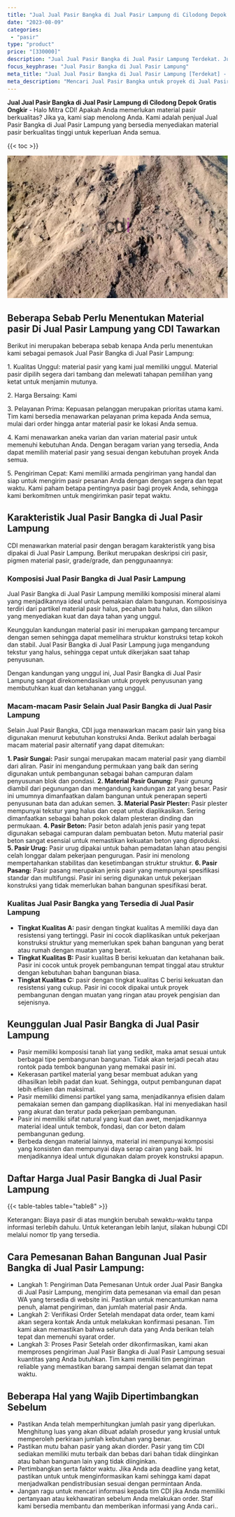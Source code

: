 ```yaml
---
title: "Jual Jual Pasir Bangka di Jual Pasir Lampung di Cilodong Depok Gratis Ongkir"
date: "2023-08-09"
categories:
 - "pasir"
type: "product"
price: "[330000]"
description: "Jual Jual Pasir Bangka di Jual Pasir Lampung Terdekat. Jual Pasir Bangka ini sering dipakai dalam proyek konstruksi sebagai material adukan yang terpilih dan bersih. Kontak kami untuk mendapatkan informasi lebih lanjut."
focus_keyphrase: "Jual Pasir Bangka di Jual Pasir Lampung"
meta_title: "Jual Jual Pasir Bangka di Jual Pasir Lampung [Terdekat] - CDI"
meta_description: "Mencari Jual Pasir Bangka untuk proyek di Jual Pasir Lampung? Kami menawarkan Jual Pasir Bangka berkualitas untuk bahan campuran. Segera dapatkan penawaran terbaik."
---
```


**Jual Jual Pasir Bangka di Jual Pasir Lampung di Cilodong Depok Gratis Ongkir** - Halo Mitra CDI! Apakah Anda memerlukan material pasir berkualitas? Jika ya, kami siap menolong Anda. Kami adalah penjual Jual Pasir Bangka di Jual Pasir Lampung yang bersedia menyediakan material pasir berkualitas tinggi untuk keperluan Anda semua.

{{< toc >}}

![Jual Jual Pasir Bangka di Jual Pasir Lampung di Cilodong Depok Gratis Ongkir](/images/pasir/pasir-bangunan-06.jpg)

## Beberapa Sebab Perlu Menentukan Material pasir Di Jual Pasir Lampung yang CDI Tawarkan

Berikut ini merupakan beberapa sebab kenapa Anda perlu menentukan kami sebagai pemasok Jual Pasir Bangka di Jual Pasir Lampung:

1\.  Kualitas Unggul: material pasir yang kami jual memiliki unggul. Material pasir dipilih segera dari tambang dan melewati tahapan pemilihan yang ketat untuk menjamin mutunya.

2\.  Harga Bersaing: Kami

3\.  Pelayanan Prima: Kepuasan pelanggan merupakan prioritas utama kami. Tim kami bersedia menawarkan pelayanan prima kepada Anda semua, mulai dari order hingga antar material pasir ke lokasi Anda semua.

4\.  Kami menawarkan aneka varian dan varian material pasir untuk memenuhi kebutuhan Anda. Dengan beragam varian yang tersedia, Anda dapat memilih material pasir yang sesuai dengan kebutuhan proyek Anda semua.

5\.  Pengiriman Cepat: Kami memiliki armada pengiriman yang handal dan siap untuk mengirim pasir pesanan Anda dengan dengan segera dan tepat waktu. Kami paham betapa pentingnya pasir bagi proyek Anda, sehingga kami berkomitmen untuk mengirimkan pasir tepat waktu.

## Karakteristik Jual Pasir Bangka di Jual Pasir Lampung

CDI menawarkan material pasir dengan beragam karakteristik yang bisa dipakai di Jual Pasir Lampung. Berikut merupakan deskripsi ciri pasir, pigmen material pasir, grade/grade, dan penggunaannya:

### Komposisi Jual Pasir Bangka di Jual Pasir Lampung

Jual Pasir Bangka di Jual Pasir Lampung memiliki komposisi mineral alami yang menjadikannya ideal untuk pemakaian dalam bangunan. Komposisinya terdiri dari partikel material pasir halus, pecahan batu halus, dan silikon yang menyediakan kuat dan daya tahan yang unggul.

Keunggulan kandungan material pasir ini merupakan gampang tercampur dengan semen sehingga dapat memelihara struktur konstruksi tetap kokoh dan stabil. Jual Pasir Bangka di Jual Pasir Lampung juga mengandung tekstur yang halus, sehingga cepat untuk dikerjakan saat tahap penyusunan.

Dengan kandungan yang unggul ini, Jual Pasir Bangka di Jual Pasir Lampung sangat direkomendasikan untuk proyek penyusunan yang membutuhkan kuat dan ketahanan yang unggul.

### Macam-macam Pasir Selain Jual Pasir Bangka di Jual Pasir Lampung

Selain Jual Pasir Bangka, CDI juga menawarkan macam pasir lain yang bisa digunakan menurut kebutuhan konstruksi Anda. Berikut adalah berbagai macam material pasir alternatif yang dapat ditemukan:

**1\. Pasir Sungai:** Pasir sungai merupakan macam material pasir yang diambil dari aliran. Pasir ini mengandung permukaan yang baik dan sering digunakan untuk pembangunan sebagai bahan campuran dalam penyusunan blok dan pondasi.
**2\. Material Pasir Gunung:** Pasir gunung diambil dari pegunungan dan mengandung kandungan zat yang besar. Pasir ini umumnya dimanfaatkan dalam bangunan untuk penerapan seperti penyusunan bata dan adukan semen.
**3\. Material Pasir Plester:** Pasir plester mempunyai tekstur yang halus dan cepat untuk diaplikasikan. Sering dimanfaatkan sebagai bahan pokok dalam plesteran dinding dan permukaan.
**4\. Pasir Beton:** Pasir beton adalah jenis pasir yang tepat digunakan sebagai campuran dalam pembuatan beton. Mutu material pasir beton sangat esensial untuk memastikan kekuatan beton yang diproduksi.
**5\. Pasir Urug:** Pasir urug dipakai untuk bahan pemadatan lahan atau pengisi celah longgar dalam pekerjaan pengurugan. Pasir ini menolong mempertahankan stabilitas dan kesetimbangan struktur struktur.
**6\. Pasir Pasang:** Pasir pasang merupakan jenis pasir yang mempunyai spesifikasi standar dan multifungsi. Pasir ini sering digunakan untuk pekerjaan konstruksi yang tidak memerlukan bahan bangunan spesifikasi berat.

### Kualitas Jual Pasir Bangka yang Tersedia di Jual Pasir Lampung

*   **Tingkat Kualitas A:** pasir dengan tingkat kualitas A memiliki daya dan resistensi yang tertinggi. Pasir ini cocok diaplikasikan untuk pekerjaan konstruksi struktur yang memerlukan spek bahan bangunan yang berat atau rumah dengan muatan yang berat.
*   **Tingkat Kualitas B:** Pasir kualitas B berisi kekuatan dan ketahanan baik. Pasir ini cocok untuk proyek pembangunan tempat tinggal atau struktur dengan kebutuhan bahan bangunan biasa.
*   **Tingkat Kualitas C:** pasir dengan tingkat kualitas C berisi kekuatan dan resistensi yang cukup. Pasir ini cocok dipakai untuk proyek pembangunan dengan muatan yang ringan atau proyek pengisian dan sejenisnya.

## Keunggulan Jual Pasir Bangka di Jual Pasir Lampung

*   Pasir memiliki komposisi tanah liat yang sedikit, maka amat sesuai untuk berbagai tipe pembangunan bangunan. Tidak akan terjadi pecah atau rontok pada tembok bangunan yang memakai pasir ini.
*   Kekerasan partikel material yang besar membuat adukan yang dihasilkan lebih padat dan kuat. Sehingga, output pembangunan dapat lebih efisien dan maksimal.
*   Pasir memiliki dimensi partikel yang sama, menjadikannya efisien dalam pemakaian semen dan gampang diaplikasikan. Hal ini menyediakan hasil yang akurat dan teratur pada pekerjaan pembangunan.
*   Pasir ini memiliki sifat natural yang kuat dan awet, menjadikannya material ideal untuk tembok, fondasi, dan cor beton dalam pembangunan gedung.
*   Berbeda dengan material lainnya, material ini mempunyai komposisi yang konsisten dan mempunyai daya serap cairan yang baik. Ini menjadikannya ideal untuk digunakan dalam proyek konstruksi apapun.

## Daftar Harga Jual Pasir Bangka di Jual Pasir Lampung

{{< table-tables table="table8" >}}

Keterangan: Biaya pasir di atas mungkin berubah sewaktu-waktu tanpa informasi terlebih dahulu. Untuk keterangan lebih lanjut, silakan hubungi CDI melalui nomor tlp yang tersedia.

## Cara Pemesanan Bahan Bangunan Jual Pasir Bangka di Jual Pasir Lampung:

*   Langkah 1: Pengiriman Data Pemesanan
Untuk order Jual Pasir Bangka di Jual Pasir Lampung, mengirim data pemesanan via email dan pesan WA yang tersedia di website ini. Pastikan untuk mencantumkan nama penuh, alamat pengiriman, dan jumlah material pasir Anda.
*   Langkah 2: Verifikasi Order
Setelah mendapat data order, team kami akan segera kontak Anda untuk melakukan konfirmasi pesanan. Tim kami akan memastikan bahwa seluruh data yang Anda berikan telah tepat dan memenuhi syarat order.
*   Langkah 3: Proses Pasir
Setelah order dikonfirmasikan, kami akan memproses pengiriman Jual Pasir Bangka di Jual Pasir Lampung sesuai kuantitas yang Anda butuhkan. Tim kami memiliki tim pengiriman reliable yang memastikan barang sampai dengan selamat dan tepat waktu.

## Beberapa Hal yang Wajib Dipertimbangkan Sebelum

*   Pastikan Anda telah memperhitungkan jumlah pasir yang diperlukan. Menghitung luas yang akan dibuat adalah prosedur yang krusial untuk memperoleh perkiraan jumlah kebutuhan yang benar.
*   Pastikan mutu bahan pasir yang akan diorder. Pasir yang tim CDI sediakan memiliki mutu terbaik dan bebas dari bahan tidak diinginkan atau bahan bangunan lain yang tidak diinginkan.
*   Pertimbangkan serta faktor waktu. Jika Anda ada deadline yang ketat, pastikan untuk untuk menginformasikan kami sehingga kami dapat menjadwalkan pendistribusian sesuai dengan permintaan Anda.
*   Jangan ragu untuk mencari informasi kepada tim CDI jika Anda memiliki pertanyaan atau kekhawatiran sebelum Anda melakukan order. Staf kami bersedia membantu dan memberikan informasi yang Anda cari..